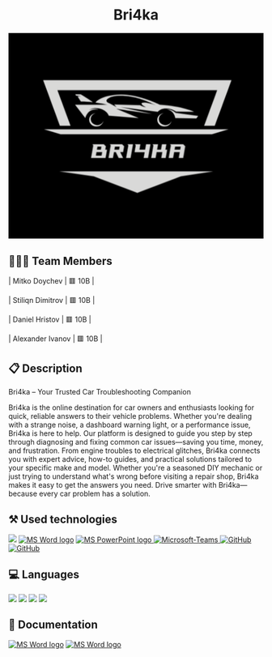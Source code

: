 <h1 align="center">Bri4ka</h1>
<p align = "center">
<img src="./static/images/logo.png"/>
</p>
 
 
## 👨🏻‍💻 Team Members
 
| Mitko Doychev | 🟥 10B |
 
| Stiliqn Dimitrov | 🟥 10B |
 
| Daniel Hristov | 🟥 10B |
 
| Alexander Ivanov | 🟥 10B |
 
## 📋 Description
Bri4ka – Your Trusted Car Troubleshooting Companion

Bri4ka is the online destination for car owners and enthusiasts looking for quick, reliable answers to their vehicle problems. Whether you're dealing with a strange noise, a dashboard warning light, or a performance issue, Bri4ka is here to help. Our platform is designed to guide you step by step through diagnosing and fixing common car issues—saving you time, money, and frustration.
From engine troubles to electrical glitches, Bri4ka connects you with expert advice, how-to guides, and practical solutions tailored to your specific make and model. Whether you're a seasoned DIY mechanic or just trying to understand what's wrong before visiting a repair shop, Bri4ka makes it easy to get the answers you need.
Drive smarter with Bri4ka—because every car problem has a solution.
 
 
  ## ⚒️ Used technologies
<p align="left">
<a href="https://code.visualstudio.com/"><img src="https://upload.wikimedia.org/wikipedia/commons/thumb/9/9a/Visual_Studio_Code_1.35_icon.svg/1024px-Visual_Studio_Code_1.35_icon.svg.png" heigh=48px width=43px/></a>
<a href="https://www.microsoft.com/en-ww/microsoft-365/word"><img src="https://img.icons8.com/fluency/48/000000/microsoft-word-2019.png" alt="MS Word logo" width=48px /></a>
<a href="https://www.microsoft.com/en-us/microsoft-365/powerpoint"><img src="https://img.icons8.com/fluency/48/000000/microsoft-powerpoint-2019.png" alt="MS PowerPoint logo" width=48px />
<a href="https://www.microsoft.com/en/microsoft-teams/group-chat-software"><img width="48" height="48" src="https://upload.wikimedia.org/wikipedia/commons/thumb/c/c9/Microsoft_Office_Teams_%282018%E2%80%93present%29.svg/1200px-Microsoft_Office_Teams_%282018%E2%80%93present%29.svg.png" alt="Microsoft-Teams"/>
<a href="https://github.com/"><img src="https://cdn-icons-png.flaticon.com/512/25/25231.png" alt="GitHub" heigh=48px width=48px/></a>
<a href="https://git-scm.com/"><img src="https://upload.wikimedia.org/wikipedia/commons/thumb/3/3f/Git_icon.svg/2048px-Git_icon.svg.png" alt="GitHub" heigh=48px width=48px/></a>
</p>
 
## 💻 Languages
<p>
<a><img src="https://upload.wikimedia.org/wikipedia/commons/thumb/6/61/HTML5_logo_and_wordmark.svg/1200px-HTML5_logo_and_wordmark.svg.png" heigh=48px width=53px/></a>
<a><img src="https://upload.wikimedia.org/wikipedia/commons/6/62/CSS3_logo.svg" heigh=48px width=42px/></a>
<a><img src="https://skillforge.com/wp-content/uploads/2020/10/javascript.png" heigh=48px width=39px/></a>
<a><img src="https://upload.wikimedia.org/wikipedia/commons/c/c3/Python-logo-notext.svg" heigh=48px width=41px/></a>
</p>

## 📄 Documentation
<p>
<a href="/documents/Bri4ka.pptx"><img src="https://img.icons8.com/fluency/48/000000/microsoft-powerpoint-2019.png" alt="MS Word logo" width=48px /></a>
<a href="/documents/Bri4ka.docx"><img src="https://img.icons8.com/fluency/48/000000/microsoft-word-2019.png" alt="MS Word logo" width=48px /></a>